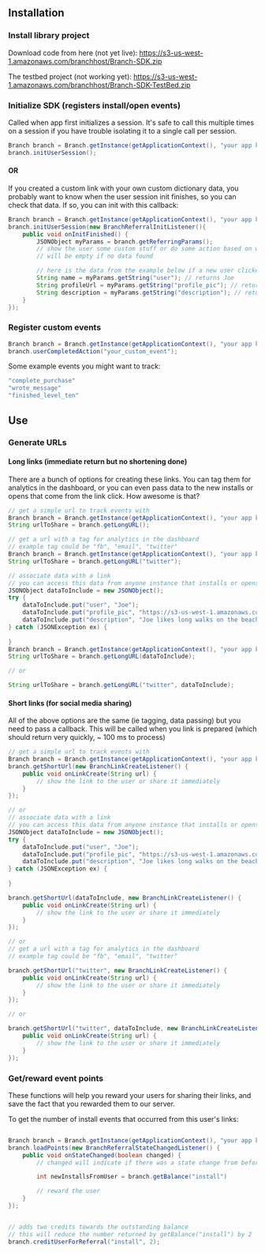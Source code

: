 ## Installation

### Install library project

Download code from here (not yet live):
https://s3-us-west-1.amazonaws.com/branchhost/Branch-SDK.zip

The testbed project (not working yet):
https://s3-us-west-1.amazonaws.com/branchhost/Branch-SDK-TestBed.zip

### Initialize SDK (registers install/open events)

Called when app first initializes a session. It's safe to call this multiple times on a session if you have trouble isolating it to a single call per session.
```java
Branch branch = Branch.getInstance(getApplicationContext(), "your app key");
branch.initUserSession();
```

#### OR

If you created a custom link with your own custom dictionary data, you probably want to know when the user session init finishes, so you can check that data. If so, you can init with this callback:
```java
Branch branch = Branch.getInstance(getApplicationContext(), "your app key");
branch.initUserSession(new BranchReferralInitListener(){
	public void onInitFinished() {
		JSONObject myParams = branch.getReferringParams();
		// show the user some custom stuff or do some action based on what data you associate with a link
		// will be empty if no data found

		// here is the data from the example below if a new user clicked on Joe's link and installed the app
		String name = myParams.getString("user"); // returns Joe
		String profileUrl = myParams.getString("profile_pic"); // returns https://s3-us-west-1.amazonaws.com/myapp/joes_pic.jpg
		String description = myParams.getString("description"); // returns Joe likes long walks on the beach...
	}
});
```

### Register custom events

```java
Branch branch = Branch.getInstance(getApplicationContext(), "your app key");
branch.userCompletedAction("your_custom_event"); 
```

Some example events you might want to track:
```java
"complete_purchase"
"wrote_message"
"finished_level_ten"
```

## Use

### Generate URLs

#### Long links (immediate return but no shortening done)

There are a bunch of options for creating these links. You can tag them for analytics in the dashboard, or you can even pass data to the new installs or opens that come from the link click. How awesome is that?

```java
// get a simple url to track events with
Branch branch = Branch.getInstance(getApplicationContext(), "your app key");
String urlToShare = branch.getLongURL();

// get a url with a tag for analytics in the dashboard
// example tag could be "fb", "email", "twitter"
Branch branch = Branch.getInstance(getApplicationContext(), "your app key");
String urlToShare = branch.getLongURL("twitter");

// associate data with a link
// you can access this data from anyone instance that installs or opens the app from this link (amazing...)
JSONObject dataToInclude = new JSONObject();
try {
	dataToInclude.put("user", "Joe");
	dataToInclude.put("profile_pic", "https://s3-us-west-1.amazonaws.com/myapp/joes_pic.jpg");
	dataToInclude.put("description", "Joe likes long walks on the beach...")
} catch (JSONException ex) {
	
}
Branch branch = Branch.getInstance(getApplicationContext(), "your app key");
String urlToShare = branch.getLongURL(dataToInclude);

// or

String urlToShare = branch.getLongURL("twitter", dataToInclude);

```

#### Short links (for social media sharing)

All of the above options are the same (ie tagging, data passing) but you need to pass a callback. This will be called when you link is prepared (which should return very quickly, ~ 100 ms to process)

```java
// get a simple url to track events with
Branch branch = Branch.getInstance(getApplicationContext(), "your app key");
branch.getShortUrl(new BranchLinkCreateListener() {
	public void onLinkCreate(String url) {
		// show the link to the user or share it immediately
	}
});

// or 
// associate data with a link
// you can access this data from anyone instance that installs or opens the app from this link (amazing...)
JSONObject dataToInclude = new JSONObject();
try {
	dataToInclude.put("user", "Joe");
	dataToInclude.put("profile_pic", "https://s3-us-west-1.amazonaws.com/myapp/joes_pic.jpg");
	dataToInclude.put("description", "Joe likes long walks on the beach...")
} catch (JSONException ex) {
	
}

branch.getShortUrl(dataToInclude, new BranchLinkCreateListener() {
	public void onLinkCreate(String url) {
		// show the link to the user or share it immediately
	}
});

// or 
// get a url with a tag for analytics in the dashboard
// example tag could be "fb", "email", "twitter"

branch.getShortUrl("twitter", new BranchLinkCreateListener() {
	public void onLinkCreate(String url) {
		// show the link to the user or share it immediately
	}
});

// or

branch.getShortUrl("twitter", dataToInclude, new BranchLinkCreateListener() {
	public void onLinkCreate(String url) {
		// show the link to the user or share it immediately
	}
});
```

### Get/reward event points

These functions will help you reward your users for sharing their links, and save the fact that you rewarded them to our server.


To get the number of install events that occurred from this user's links:

```java

Branch branch = Branch.getInstance(getApplicationContext(), "your app key");
branch.loadPoints(new BranchReferralStateChangedListener() {
	public void onStateChanged(boolean changed) {
		// changed will indicate if there was a state change from before

		int newInstallsFromUser = branch.getBalance("install")

		// reward the user
	}
});


// adds two credits towards the outstanding balance
// this will reduce the number returned by getBalance("install") by 2
branch.creditUserForReferral("install", 2);

```
